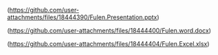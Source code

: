 (https://github.com/user-attachments/files/18444390/Fulen.Presentation.pptx)

(https://github.com/user-attachments/files/18444400/Fulen.word.docx)

(https://github.com/user-attachments/files/18444404/Fulen.Excel.xlsx)

